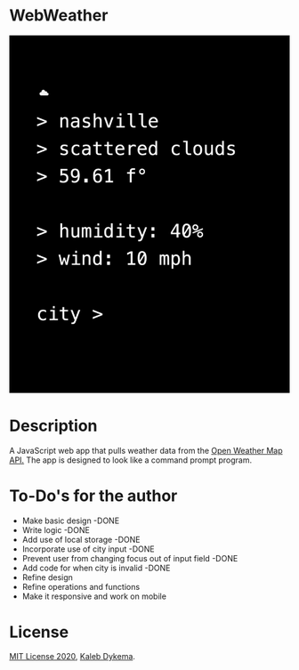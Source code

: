 # WebWeather

![webcalc_screenshot](https://github.com/KalebDykema/WebWeather/blob/master/WebWeather.png)

# Description

A JavaScript web app that pulls weather data from the [Open Weather Map API.](https://openweathermap.org/api) The app is designed to look like a command prompt program.

# To-Do's for the author

- Make basic design -DONE
- Write logic -DONE
- Add use of local storage -DONE
- Incorporate use of city input -DONE
- Prevent user from changing focus out of input field -DONE
- Add code for when city is invalid -DONE
- Refine design
- Refine operations and functions
- Make it responsive and work on mobile

# License

[MIT License 2020](https://mit-license.org), [Kaleb Dykema](https://github.com/KalebDykemal).